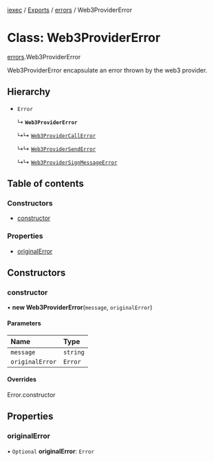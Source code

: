 [iexec](../README.md) / [Exports](../modules.md) / [errors](../modules/errors.md) / Web3ProviderError

# Class: Web3ProviderError

[errors](../modules/errors.md).Web3ProviderError

Web3ProviderError encapsulate an error thrown by the web3 provider.

## Hierarchy

- `Error`

  ↳ **`Web3ProviderError`**

  ↳↳ [`Web3ProviderCallError`](errors.Web3ProviderCallError.md)

  ↳↳ [`Web3ProviderSendError`](errors.Web3ProviderSendError.md)

  ↳↳ [`Web3ProviderSignMessageError`](errors.Web3ProviderSignMessageError.md)

## Table of contents

### Constructors

- [constructor](errors.Web3ProviderError.md#constructor)

### Properties

- [originalError](errors.Web3ProviderError.md#originalerror)

## Constructors

### constructor

• **new Web3ProviderError**(`message`, `originalError`)

#### Parameters

| Name | Type |
| :------ | :------ |
| `message` | `string` |
| `originalError` | `Error` |

#### Overrides

Error.constructor

## Properties

### originalError

• `Optional` **originalError**: `Error`
